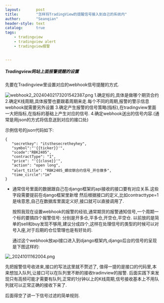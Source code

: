 ```yaml
---
layout:       post
title:        "怎样将TradingView的提醒信号接入到自己的系统内"
author:       "Seanqian"
header-style: text
catalog:      true
tags:
    - tradingview 
    - tradingview alert
    - tradingview报警
    

---
```


##### Tradingview网站上面报警提醒的设置
先要在Tradingview里设置对应的webhook信号提醒的方式.

![webhook2_20240402173201542387.png](https://s2.loli.net/2024/10/11/tGElTbHNiJvZS7e.png)
	1.确定标的,具体是做哪个期货合约
	2.确定K线周期,具体报警也要跟着周期来走.每个不同的周期,报警的警示信息webhook就需要另外设置
	3.确定产生报警的信号策略(指标),在tradingview里面一大把指标,在指标的基础上产生对应的信号.
	4.确定webhook送出的信号内容.(通常是用json的方式将信息送到对应的接口处)


 示例信号的json代码如下:
 ```
{
    "secretkey": "itsthesecretheyhey",
    "symbol":"'{{ticker}}'",
    "scode":"RBK2405",
    "contractType": "1",
    "price": "'{{close}}'",
    "action": "open long",
    "alert_title": "RBK2405_螺纹钢合约信号_开仓做多",
    "time_circle":"1m"
}
```

- 通常信号里面的数据跟自己在django框架的api接收的接口要有对应关系.这些字段需要提前在django框架里新增
  然后根据接口的定义,比如contracttype=1是啥意思,自己在数据库里面定义好,接口就可以直接调用了.
  
  按照我现在设置webhook的报警的经验,通常期货的报警通知信号,一个周期一个标的要搞四个报警信号:
  分别是开多仓,平多仓,开空仓,平空仓.
  以前放的是简单的sell和buy发现不够用,建议分成四个,这样在处理信号的类型的时候可以对号入座,对于后期的仓位管理也是有好处的.
  
  通过这个webhook放api接口进入到django框架内,django后台的信号的呈现是下图这样的:

![_20241011162004.png](https://s2.loli.net/2024/10/11/OqcxXRgmEYGu9i8.png)

先把报警信号收进来,接口的写法这里就不赘述了,
值得一提的是接口的代码里,本来想加入队列,让接口可以在队列里不断的接收tradinview的报警.
后面实践下来发现只有高频可能才需要有队列,正常的1分钟以上的K线周期,信号接收基本上不用队列就可以正常正确的接收下来了.

后面得空了讲一下信号过滤的简单规则.
